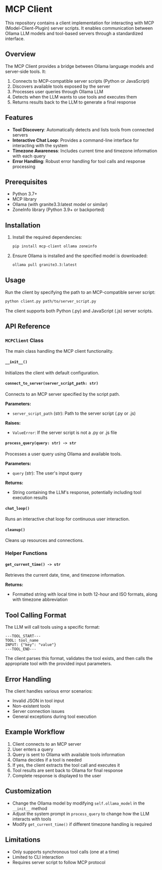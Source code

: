 # MCP Client

This repository contains a client implementation for interacting with MCP (Model-Client-Plugin) server scripts. It enables communication between Ollama LLM models and tool-based servers through a standardized interface.

## Overview

The MCP Client provides a bridge between Ollama language models and server-side tools. It:

1. Connects to MCP-compatible server scripts (Python or JavaScript)
2. Discovers available tools exposed by the server
3. Processes user queries through Ollama LLM
4. Detects when the LLM wants to use tools and executes them
5. Returns results back to the LLM to generate a final response

## Features

- **Tool Discovery**: Automatically detects and lists tools from connected servers
- **Interactive Chat Loop**: Provides a command-line interface for interacting with the system
- **Timezone Awareness**: Includes current time and timezone information with each query
- **Error Handling**: Robust error handling for tool calls and response processing

## Prerequisites

- Python 3.7+
- MCP library
- Ollama (with granite3.3:latest model or similar)
- ZoneInfo library (Python 3.9+ or backported)

## Installation

1. Install the required dependencies:
   ```bash
   pip install mcp-client ollama zoneinfo
   ```

2. Ensure Ollama is installed and the specified model is downloaded:
   ```bash
   ollama pull granite3.3:latest
   ```

## Usage

Run the client by specifying the path to an MCP-compatible server script:

```bash
python client.py path/to/server_script.py
```

The client supports both Python (.py) and JavaScript (.js) server scripts.

## API Reference

### `MCPClient` Class

The main class handling the MCP client functionality.

#### `__init__()`

Initializes the client with default configuration.

#### `connect_to_server(server_script_path: str)`

Connects to an MCP server specified by the script path.

**Parameters:**
- `server_script_path` (str): Path to the server script (.py or .js)

**Raises:**
- `ValueError`: If the server script is not a .py or .js file

#### `process_query(query: str) -> str`

Processes a user query using Ollama and available tools.

**Parameters:**
- `query` (str): The user's input query

**Returns:**
- String containing the LLM's response, potentially including tool execution results

#### `chat_loop()`

Runs an interactive chat loop for continuous user interaction.

#### `cleanup()`

Cleans up resources and connections.

### Helper Functions

#### `get_current_time() -> str`

Retrieves the current date, time, and timezone information.

**Returns:**
- Formatted string with local time in both 12-hour and ISO formats, along with timezone abbreviation

## Tool Calling Format

The LLM will call tools using a specific format:

```
---TOOL_START---
TOOL: tool_name
INPUT: {"key": "value"}
---TOOL_END---
```

The client parses this format, validates the tool exists, and then calls the appropriate tool with the provided input parameters.

## Error Handling

The client handles various error scenarios:
- Invalid JSON in tool input
- Non-existent tools
- Server connection issues
- General exceptions during tool execution

## Example Workflow

1. Client connects to an MCP server
2. User enters a query
3. Query is sent to Ollama with available tools information
4. Ollama decides if a tool is needed
5. If yes, the client extracts the tool call and executes it
6. Tool results are sent back to Ollama for final response
7. Complete response is displayed to the user

## Customization

- Change the Ollama model by modifying `self.ollama_model` in the `__init__` method
- Adjust the system prompt in `process_query` to change how the LLM interacts with tools
- Modify `get_current_time()` if different timezone handling is required

## Limitations

- Only supports synchronous tool calls (one at a time)
- Limited to CLI interaction
- Requires server script to follow MCP protocol
